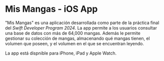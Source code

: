 # Mis Mangas - iOS App

"Mis Mangas" es una aplicación desarrollada como parte de la práctica final del *Swift Developer Program 2024*. La app permite a los usuarios consultar una base de datos con más de 64,000 mangas. Además le permite gestionar su colección de mangas, almacenando qué mangas tienen, el volumen que poseen, y el volumen en el que se encuentran leyendo.

La app está dispnible para iPhone, iPad y Apple Watch.
